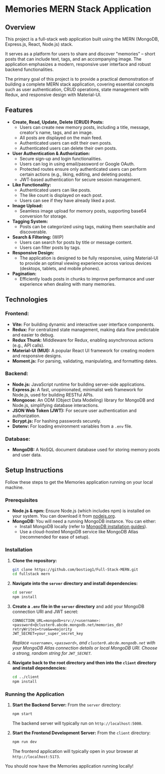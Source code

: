 # Memories MERN Stack Application

## Overview

This project is a full-stack web application built using the MERN (MongoDB, Express.js, React, Node.js) stack. 

It serves as a platform for users to share and discover "memories" – short posts that can include text, tags, and an accompanying image. The application emphasizes a modern, responsive user interface and robust backend functionalities.

The primary goal of this project is to provide a practical demonstration of building a complete MERN stack application, covering essential concepts such as user authentication, CRUD operations, state management with Redux, and responsive design with Material-UI.

## Features

* **Create, Read, Update, Delete (CRUD) Posts:**
    * Users can create new memory posts, including a title, message, creator's name, tags, and an image.
    * All posts are displayed on the main feed.
    * Authenticated users can edit their own posts.
    * Authenticated users can delete their own posts.
* **User Authentication & Authorization:**
    * Secure sign-up and login functionalities.
    * Users can log in using email/password or Google OAuth.
    * Protected routes ensure only authenticated users can perform certain actions (e.g., liking, editing, and deleting posts).
    * JWT-based authentication for secure session management.
* **Like Functionality:**
    * Authenticated users can like posts.
    * The like count is displayed on each post.
    * Users can see if they have already liked a post.
* **Image Upload:**
    * Seamless image upload for memory posts, supporting base64 conversion for storage.
* **Tagging System:**
    * Posts can be categorized using tags, making them searchable and discoverable.
* **Search & Filtering:** (WIP)
    * Users can search for posts by title or message content.
    * Users can filter posts by tags.
* **Responsive Design:**
    * The application is designed to be fully responsive, using Material-UI to provide an optimal viewing experience across various devices (desktops, tablets, and mobile phones).
* **Pagination:**
    * Efficiently loads posts in chunks to improve performance and user experience when dealing with many memories.

## Technologies

### Frontend:

* **Vite:** For building dynamic and interactive user interface components.
* **Redux:** For centralized state management, making data flow predictable and easier to debug.
* **Redux Thunk:** Middleware for Redux, enabling asynchronous actions (e.g., API calls).
* **Material-UI (MUI):** A popular React UI framework for creating modern and responsive designs.
* **Moment.js:** For parsing, validating, manipulating, and formatting dates.

### Backend:

* **Node.js:** JavaScript runtime for building server-side applications.
* **Express.js:** A fast, unopinionated, minimalist web framework for Node.js, used for building RESTful APIs.
* **Mongoose:** An ODM (Object Data Modeling) library for MongoDB and Node.js, simplifying database interactions.
* **JSON Web Token (JWT):** For secure user authentication and authorization.
* **Bcrypt.js:** For hashing passwords securely.
* **Dotenv:** For loading environment variables from a `.env` file.

### Database:

* **MongoDB:** A NoSQL document database used for storing memory posts and user data.

## Setup Instructions

Follow these steps to get the Memories application running on your local machine.

### Prerequisites

* **Node.js & npm:** Ensure Node.js (which includes npm) is installed on your system. You can download it from [nodejs.org](https://nodejs.org/).
* **MongoDB:** You will need a running MongoDB instance. You can either:
    * Install MongoDB locally (refer to [MongoDB installation guides](https://docs.mongodb.com/manual/installation/)).
    * Use a cloud-hosted MongoDB service like MongoDB Atlas (recommended for ease of setup).

### Installation

1.  **Clone the repository:**
    ```bash
    git clone https://github.com/bostiog1/Full-Stack-MERN.git 
    cd fullstack mern 
    ```

2.  **Navigate into the `server` directory and install dependencies:**
    ```bash
    cd server
    npm install
    ```

3.  **Create a `.env` file in the `server` directory** and add your MongoDB connection URI and JWT secret:
    ```
    CONNECTION_URL=mongodb+srv://<username>:<password>@cluster0.abcde.mongodb.net/memories_db?retryWrites=true&w=majority
    JWT_SECRET=your_super_secret_key
    ```
    *Replace `<username>`, `<password>`, and `cluster0.abcde.mongodb.net` with your MongoDB Atlas connection details or local MongoDB URI.*
    *Choose a strong, random string for `JWT_SECRET`.*

4.  **Navigate back to the root directory and then into the `client` directory and install dependencies:**
    ```bash
    cd ../client
    npm install
    ```

### Running the Application

1.  **Start the Backend Server:**
    From the `server` directory:
    ```bash
    npm start
    ```
    The backend server will typically run on `http://localhost:5000`.

2.  **Start the Frontend Development Server:**
    From the `client` directory:
    ```bash
    npm run dev
    ```
    The frontend application will typically open in your browser at `http://localhost:5173`.

You should now have the Memories application running locally!
